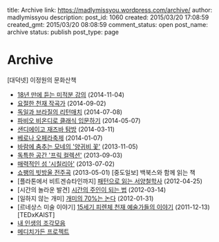 title: Archive
link: https://madlymissyou.wordpress.com/archive/
author: madlymissyou
description: 
post_id: 1060
created: 2015/03/20 17:08:59
created_gmt: 2015/03/20 08:08:59
comment_status: open
post_name: archive
status: publish
post_type: page

# Archive

[대덕넷] 이정원의 문화산책 

  * [18년 만에 듣는 미적분 강의](http://hellodd.com/news/article.html?no=50715) (2014-11-04)
  * [요절한 천재 작곡가](http://hellodd.com/news/article.html?no=50031) (2014-09-02)
  * [독일과 브라질의 리턴매치](http://hellodd.com/news/article.html?no=49412) (2014-07-08)
  * [파비오 비온디로 클래식 입문하기](http://hellodd.com/news/article.html?no=48722) (2014-05-07)
  * [샌디에이고 재즈바 탐방](http://hellodd.com/news/article.html?no=47966) (2014-03-11)
  * [베로나 오페라축제](http://hellodd.com/news/article.html?no=47131) (2014-01-07)
  * [바람에 춤추는 모네의 '양귀비 꽃'](http://hellodd.com/news/article.html?no=44374) (2013-11-05)
  * [독특한 공간 '프릭 컬렉션'](http://hellodd.com/news/article.html?no=43504) (2013-09-03)
  * [매력적인 섬 '시칠리아'](http://hellodd.com/news/article.html?no=42590) (2013-07-02)
  * [쇼팽의 빗방울 전주곡](http://hellodd.com/news/article.html?no=41633) (2013-05-01)
[중도일보] 백북스와 함께 읽는 책 
  * [플라톤에서 비트겐슈타인까지] [패턴으로 읽는 서양철학사](http://m.joongdo.co.kr/jsp/article/article_view.jsp?pq=201204250038) (2012-04-25)
  * [시간의 놀라운 발견] [시간의 주인이 되는 법](http://m.joongdo.co.kr/jsp/article/article_view.jsp?pq=201203140037) (2012-03-14)
  * [일하지 않는 개미] [개미의 70%는 논다](http://m.joongdo.co.kr/jsp/article/article_view.jsp?pq=201201310078) (2012-01-31)
  * [르네상스 미술 이야기] [15세기 피렌체 천재 예술가들의 이야기](http://m.joongdo.co.kr/jsp/article/article_view.jsp?pq=201112130025) (2011-12-13)
[TEDxKAIST] 
  * [내 인생의 조각모음](https://www.youtube.com/watch?v=iLZROvYHnec)
  * [메디치가든 프로젝트](https://www.youtube.com/watch?v=D23gXt0cOPc)